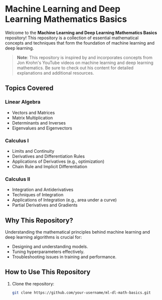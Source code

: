 # Machine Learning and Deep Learning Mathematics Basics

Welcome to the **Machine Learning and Deep Learning Mathematics Basics** repository! This repository is a collection of essential mathematical concepts and techniques that form the foundation of machine learning and deep learning. 
> **Note**: This repository is inspired by and incorporates concepts from Jon Krohn's YouTube videos on machine learning and deep learning mathematics. Be sure to check out his content for detailed explanations and additional resources.

## Topics Covered

### Linear Algebra
- Vectors and Matrices
- Matrix Multiplication
- Determinants and Inverses
- Eigenvalues and Eigenvectors

### Calculus I
- Limits and Continuity
- Derivatives and Differentiation Rules
- Applications of Derivatives (e.g., optimization)
- Chain Rule and Implicit Differentiation

### Calculus II
- Integration and Antiderivatives
- Techniques of Integration
- Applications of Integration (e.g., area under a curve)
- Partial Derivatives and Gradients

## Why This Repository?
Understanding the mathematical principles behind machine learning and deep learning algorithms is crucial for:
- Designing and understanding models.
- Tuning hyperparameters effectively.
- Troubleshooting issues in training and performance.

## How to Use This Repository
1. Clone the repository:  
   ```bash
   git clone https://github.com/your-username/ml-dl-math-basics.git

